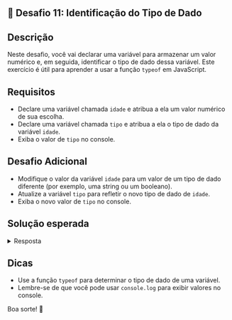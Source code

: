 ## 📝 Desafio 11: Identificação do Tipo de Dado

## Descrição

Neste desafio, você vai declarar uma variável para armazenar um valor numérico e, em seguida, identificar o tipo de dado dessa variável. Este exercício é útil para aprender a usar a função `typeof` em JavaScript.

## Requisitos

- Declare uma variável chamada `idade` e atribua a ela um valor numérico de sua escolha.
- Declare uma variável chamada `tipo` e atribua a ela o tipo de dado da variável `idade`.
- Exiba o valor de `tipo` no console.

## Desafio Adicional

- Modifique o valor da variável `idade` para um valor de um tipo de dado diferente (por exemplo, uma string ou um booleano).
- Atualize a variável `tipo` para refletir o novo tipo de dado de `idade`.
- Exiba o novo valor de `tipo` no console.

## Solução esperada

<details>
    <summary>Resposta</summary>

```javascript
let idade = 25

let tipo = typeof idade

console.log("O tipo de dado de idade é: " + tipo)

// Desafio Adicional

idade = "vinte e cinco"

tipo = typeof idade

console.log("O novo tipo de dado de idade é: " + tipo)
```

#### Explicação

- Declaramos uma variável `idade` e atribuímos a ela o valor `25`.
- Declaramos uma variável `tipo` e usamos a função `typeof` para determinar o tipo de dado da variável `idade`.
- Utilizamos `console.log` para exibir o valor de `tipo` no console.
- Modificamos o valor da variável `idade` para uma string `"vinte e cinco"`.
- Atualizamos a variável `tipo` para refletir o novo tipo de dado da variável `idade`.
- Utilizamos `console.log` para exibir o novo valor de `tipo` no console.

</details>

## Dicas

- Use a função `typeof` para determinar o tipo de dado de uma variável.
- Lembre-se de que você pode usar `console.log` para exibir valores no console.

Boa sorte! 🚀
